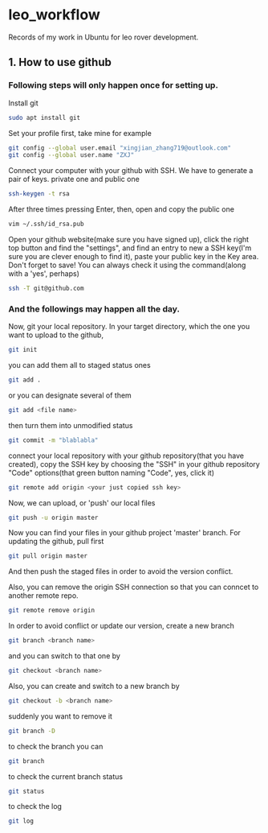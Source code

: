 # leo_workflow
Records of my work in Ubuntu for leo rover development.

## 1. How to use github
### Following steps will only happen once for setting up.
Install git
```bash
sudo apt install git
```
Set your profile first, take mine for example
```bash
git config --global user.email "xingjian_zhang719@outlook.com"
git config --global user.name "ZXJ"
```
Connect your computer with your github with SSH. We have to generate a pair of keys. private one and public one
```bash
ssh-keygen -t rsa
```
After three times pressing Enter, then, open and copy the public one
```bash
vim ~/.ssh/id_rsa.pub
```
Open your github website(make sure you have signed up), click the right top button and find the "settings", and find an entry to new a SSH key(I'm sure you are clever enough to find  it), paste your public key in the Key area. Don't forget to save! You can always check it using the command(along with a 'yes', perhaps)
```bash
ssh -T git@github.com
```

### And the followings may happen all the day.
Now, git your local repository. In your target directory, which the one you want to upload to the github,
```bash
git init
```
you can add them all to staged status ones
```bash
git add .
```
or you can designate several of them
```bash
git add <file name>
```
then turn them into unmodified status
```bash
git commit -m "blablabla"
```
connect your local repository with your github repository(that you have created), copy the SSH key by choosing the "SSH" in your github repository "Code" options(that green button naming "Code", yes, click it)
```bash
git remote add origin <your just copied ssh key>
```
Now, we can upload, or 'push' our local files
```bash
git push -u origin master
```
Now you can find your files in your github project 'master' branch.
For updating the github, pull first
```bash
git pull origin master
```
And then push the staged files in order to avoid the version conflict.

Also, you can remove the origin SSH connection so that you can conncet to another remote repo.
```bash
git remote remove origin
```
In order to avoid conflict or update our version, create a new branch
```bash
git branch <branch name>
```
and you can switch to that one by
```bash
git checkout <branch name>
```
Also, you can create and switch to a new branch by
```bash
git checkout -b <branch name>
```

suddenly you want to remove it
```bash
git branch -D
```
to check the branch you can
```bash
git branch
```
to check the current branch status
```bash
git status
```
to check the log
```bash
git log
```

